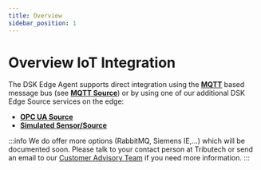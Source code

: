 ```yaml
---
title: Overview
sidebar_position: 1
---
```


# Overview IoT Integration
The DSK Edge Agent supports direct integration using the [**MQTT**](https://mqtt.org/) based message bus (see [**MQTT Source**](./mqtt.md))
or by using one of our additional DSK Edge Source services on the edge:

- [**OPC UA Source**](./opc-ua.md)
- [**Simulated Sensor/Source**](./simulated.md)

:::info
We do offer more options (RabbitMQ, Siemens IE,...) which will be documented soon. Please talk to your contact person at Tributech or send an email to our [Customer Advisory Team](mailto:customer-advisory@tributech.io) if you need more information.
:::
